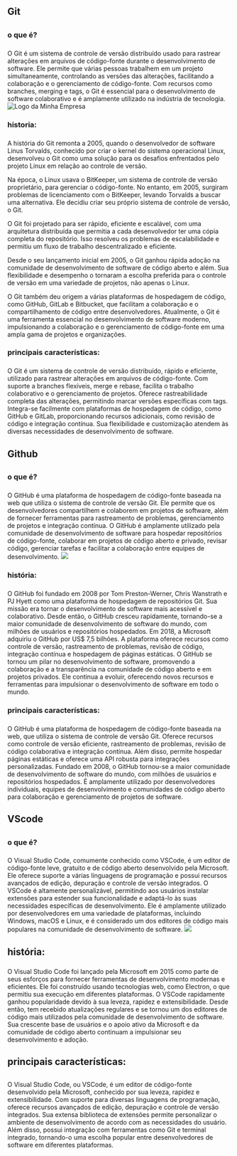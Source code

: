 ## Git <h2>
### o que é? <h3>
O Git é um sistema de controle de versão distribuído usado para rastrear alterações em arquivos de código-fonte durante o desenvolvimento de software. Ele permite que várias pessoas trabalhem em um projeto simultaneamente, controlando as versões das alterações, facilitando a colaboração e o gerenciamento de código-fonte. Com recursos como branches, merging e tags, o Git é essencial para o desenvolvimento de software colaborativo e é amplamente utilizado na indústria de tecnologia.<img src="https://media.licdn.com/dms/image/D4D12AQFuCKCScEbmig/article-cover_image-shrink_720_1280/0/1681135229721?e=2147483647&v=beta&t=5frFPpiL6iZ24UN3EfWOkmWA-_1ONxN7RKNeVH-5Efc" alt="Logo da Minha Empresa">
### historia: <h3>
A história do Git remonta a 2005, quando o desenvolvedor de software Linus Torvalds, conhecido por criar o kernel do sistema operacional Linux, desenvolveu o Git como uma solução para os desafios enfrentados pelo projeto Linux em relação ao controle de versão.

Na época, o Linux usava o BitKeeper, um sistema de controle de versão proprietário, para gerenciar o código-fonte. No entanto, em 2005, surgiram problemas de licenciamento com o BitKeeper, levando Torvalds a buscar uma alternativa. Ele decidiu criar seu próprio sistema de controle de versão, o Git.

O Git foi projetado para ser rápido, eficiente e escalável, com uma arquitetura distribuída que permitia a cada desenvolvedor ter uma cópia completa do repositório. Isso resolveu os problemas de escalabilidade e permitiu um fluxo de trabalho descentralizado e eficiente.

Desde o seu lançamento inicial em 2005, o Git ganhou rápida adoção na comunidade de desenvolvimento de software de código aberto e além. Sua flexibilidade e desempenho o tornaram a escolha preferida para o controle de versão em uma variedade de projetos, não apenas o Linux.

O Git também deu origem a várias plataformas de hospedagem de código, como GitHub, GitLab e Bitbucket, que facilitam a colaboração e o compartilhamento de código entre desenvolvedores. Atualmente, o Git é uma ferramenta essencial no desenvolvimento de software moderno, impulsionando a colaboração e o gerenciamento de código-fonte em uma ampla gama de projetos e organizações.

### principais características: <h3>


O Git é um sistema de controle de versão distribuído, rápido e eficiente, utilizado para rastrear alterações em arquivos de código-fonte. Com suporte a branches flexíveis, merge e rebase, facilita o trabalho colaborativo e o gerenciamento de projetos. Oferece rastreabilidade completa das alterações, permitindo marcar versões específicas com tags. Integra-se facilmente com plataformas de hospedagem de código, como GitHub e GitLab, proporcionando recursos adicionais, como revisão de código e integração contínua. Sua flexibilidade e customização atendem às diversas necessidades de desenvolvimento de software.

## Github <h2>
### o que é? <h3>
O GitHub é uma plataforma de hospedagem de código-fonte baseada na web que utiliza o sistema de controle de versão Git. Ele permite que os desenvolvedores compartilhem e colaborem em projetos de software, além de fornecer ferramentas para rastreamento de problemas, gerenciamento de projetos e integração contínua. O GitHub é amplamente utilizado pela comunidade de desenvolvimento de software para hospedar repositórios de código-fonte, colaborar em projetos de código aberto e privado, revisar código, gerenciar tarefas e facilitar a colaboração entre equipes de desenvolvimento.
<img src="https://t.ctcdn.com.br/CLoW3JkF4dd6Md31gEAgJL4ayzc=/640x360/smart/i491384.jpeg">

### história: <h3>
O GitHub foi fundado em 2008 por Tom Preston-Werner, Chris Wanstrath e PJ Hyett como uma plataforma de hospedagem de repositórios Git. Sua missão era tornar o desenvolvimento de software mais acessível e colaborativo. Desde então, o GitHub cresceu rapidamente, tornando-se a maior comunidade de desenvolvimento de software do mundo, com milhões de usuários e repositórios hospedados. Em 2018, a Microsoft adquiriu o GitHub por US$ 7,5 bilhões. A plataforma oferece recursos como controle de versão, rastreamento de problemas, revisão de código, integração contínua e hospedagem de páginas estáticas. O GitHub se tornou um pilar no desenvolvimento de software, promovendo a colaboração e a transparência na comunidade de código aberto e em projetos privados. Ele continua a evoluir, oferecendo novos recursos e ferramentas para impulsionar o desenvolvimento de software em todo o mundo.

### principais características: <h3>
O GitHub é uma plataforma de hospedagem de código-fonte baseada na web, que utiliza o sistema de controle de versão Git. Oferece recursos como controle de versão eficiente, rastreamento de problemas, revisão de código colaborativa e integração contínua. Além disso, permite hospedar páginas estáticas e oferece uma API robusta para integrações personalizadas. Fundado em 2008, o GitHub tornou-se a maior comunidade de desenvolvimento de software do mundo, com milhões de usuários e repositórios hospedados. É amplamente utilizado por desenvolvedores individuais, equipes de desenvolvimento e comunidades de código aberto para colaboração e gerenciamento de projetos de software.

## VScode <h2>
### o que é? <h3>
O Visual Studio Code, comumente conhecido como VSCode, é um editor de código-fonte leve, gratuito e de código aberto desenvolvido pela Microsoft. Ele oferece suporte a várias linguagens de programação e possui recursos avançados de edição, depuração e controle de versão integrados. O VSCode é altamente personalizável, permitindo aos usuários instalar extensões para estender sua funcionalidade e adaptá-lo às suas necessidades específicas de desenvolvimento. Ele é amplamente utilizado por desenvolvedores em uma variedade de plataformas, incluindo Windows, macOS e Linux, e é considerado um dos editores de código mais populares na comunidade de desenvolvimento de software.
<img src="https://miro.medium.com/v2/resize:fit:1400/0*ydOn9T3LuyMcTOwO">
## história: <h3>
O Visual Studio Code foi lançado pela Microsoft em 2015 como parte de seus esforços para fornecer ferramentas de desenvolvimento modernas e eficientes. Ele foi construído usando tecnologias web, como Electron, o que permitiu sua execução em diferentes plataformas. O VSCode rapidamente ganhou popularidade devido à sua leveza, rapidez e extensibilidade. Desde então, tem recebido atualizações regulares e se tornou um dos editores de código mais utilizados pela comunidade de desenvolvimento de software. Sua crescente base de usuários e o apoio ativo da Microsoft e da comunidade de código aberto continuam a impulsionar seu desenvolvimento e adoção.
## principais características: <h2>
O Visual Studio Code, ou VSCode, é um editor de código-fonte desenvolvido pela Microsoft, conhecido por sua leveza, rapidez e extensibilidade. Com suporte para diversas linguagens de programação, oferece recursos avançados de edição, depuração e controle de versão integrados. Sua extensa biblioteca de extensões permite personalizar o ambiente de desenvolvimento de acordo com as necessidades do usuário. Além disso, possui integração com ferramentas como Git e terminal integrado, tornando-o uma escolha popular entre desenvolvedores de software em diferentes plataformas.
